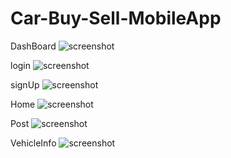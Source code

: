 # Car-Buy-Sell-MobileApp

DashBoard
![screenshot](assets/project/1.png)

login
![screenshot](assets/project/2.png)

signUp
![screenshot](assets/project/3.png)

Home
![screenshot](assets/project/4.png)

Post
![screenshot](assets/project/5.png)

VehicleInfo
![screenshot](assets/project/6.png)
